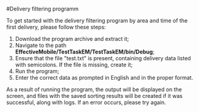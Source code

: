 #Delivery filtering programm

To get started with the delivery filtering program by area and time of the first delivery, please follow these steps:
1) Download the program archive and extract it;
2) Navigate to the path **EffectiveMobile/TestTaskEM/TestTaskEM/bin/Debug**;
3) Ensure that the file "test.txt" is present, containing delivery data listed with semicolons. If the file is missing, create it;
4) Run the program;
5) Enter the correct data as prompted in English and in the proper format.

As a result of running the program, the output will be displayed on the screen, and files with the saved sorting results will be created if it was successful, along with logs. If an error occurs, please try again.
